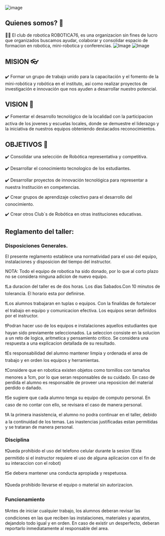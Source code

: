 ![image](https://github.com/Robotica76/.github/assets/57429237/421cecfc-7653-4684-aeca-ad4eca5af3df)

## Quienes somos? 👋

🙋‍♀️ El club de robotica ROBOTICA76, es una organizacion sin fines de lucro que organizados buscamos ayudar, colaborar y consolidar espacio de formacion en robotica, mini-robotica y conferencias.
![Image](https://github.com/user-attachments/assets/cff3f111-06d5-4b9c-9f04-4e58ca8b09aa)
![Image](https://github.com/user-attachments/assets/2a1827fe-e2af-4f13-ab66-ad5de073b756)


## MISION 👓

✔️ Formar un grupo de trabajo unido para la capacitación y el fomento de la mini-robótica y robótica en el instituto, así como realizar proyectos de investigación e innovación que nos ayuden a desarrollar nuestro potencial.

## VISION 🔭

✔️ Fomentar el desarrollo tecnológico de la localidad con la participacion activa de los jovenes y escuelas locales, donde se demuestre el liderazgo y la iniciativa de nuestros equipos obteniendo destacados reconocimientos.

## OBJETIVOS 🎯

✔️ Consolidar una selección de Robótica representativa y competitiva.

✔️ Desarrollar el conocimiento tecnologico de los estudiantes.

✔️ Desarrollar proyectos de innovación tecnológica para representar a nuestra Institución en competencias.

✔️ Crear grupos de aprendizaje colectivo para el desarrollo del conocimiento.

✔️ Crear otros Club´s de Robótica en otras instituciones educativas.


## Reglamento del taller:

### Disposiciones Generales.

El presente reglamento establece una normatividad para el uso del equipo, instalaciones y disposicion del tiempo del instructor.

NOTA: Todo el equipo de robotica ha sido donado, por lo que al corto plazo no se considera ninguna adicion de nuevo equipo.

❗️La duracion del taller es de dos horas. Los dias Sabados.Con 10 minutos de tolerancia. El horario esta por definirse.

❗️Los alumnos trabajaran en tuplas o equipos. Con la finalidas de fortalecer el trabajo en equipo y comunicacion efectiva. Los equipos seran definidos por el instructor.

❗️Podran hacer uso de los equipos e instalaciones aquellos estudiantes que hayan sido previamente seleccionados. La seleccion consiste en la solucion a un reto de logica, aritmetica y pensamiento critico. Se considera una respuesta a una explicacion detallada de su resultado.

❗️Es responsabilidad del alumno mantener limpia y ordenada el area de trabajo y en orden los equipos y herramientas.

❗️Considere que en robotica existen objetos como tornillos con tamaños menores a 1cm, por lo que seran responsables de su cuidado. En caso de perdida el alumno es responsable de proveer una reposicion del material perdido o dañado.

❗️Se sugiere que cada alumno tenga su equipo de computo personal. En caso de no contar con ello, se revisara el caso de manera personal.

❗️A la primera inasistencia, el alumno no podra continuar en el taller, debido a la continuidad de los temas. Las inastencias justificadas estan permitidas y se trataran de manera personal.

### Disciplina

❗️Queda prohibido el uso del telefono celular durante la sesion (Esta permitido si el instructor requiere el uso de alguna aplicacion con el fin de su interaccion con el robot)

❗️Se debera mantener una conducta apropiada y respetuosa.

❗️Queda prohibido llevarse el equipo o material sin autorizacion.

### Funcionamiento

❗️Antes de iniciar cualquier trabajo, los alumnos deberan revisar las condiciones en las que reciben las instalaciones, materiales y aparatos, dejandolo todo igual y en orden.
En caso de existir un desperfecto, deberan reportarlo inmediatamente al responsable del area.

<!--

**Here are some ideas to get you started:**

 A short introduction - what is your organization all about?
🌈 Contribution guidelines - how can the community get involved?
👩‍💻 Useful resources - where can the community find your docs? Is there anything else the community should know?
🍿 Fun facts - what does your team eat for breakfast?
🧙 Remember, you can do mighty things with the power of [Markdown](https://docs.github.com/github/writing-on-github/getting-started-with-writing-and-formatting-on-github/basic-writing-and-formatting-syntax)
-->


